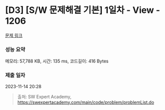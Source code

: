 # [D3] [S/W 문제해결 기본] 1일차 - View - 1206 

[문제 링크](https://swexpertacademy.com/main/code/problem/problemDetail.do?contestProbId=AV134DPqAA8CFAYh) 

### 성능 요약

메모리: 57,788 KB, 시간: 135 ms, 코드길이: 416 Bytes

### 제출 일자

2023-11-14 20:28



> 출처: SW Expert Academy, https://swexpertacademy.com/main/code/problem/problemList.do